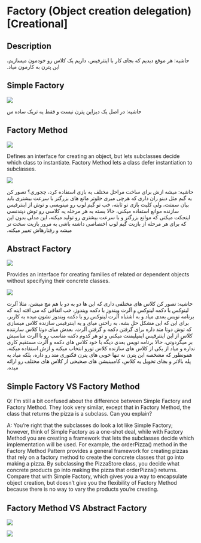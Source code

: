 # Factory (Object creation delegation) [Creational]

## Description

<span dir="rtl">حاشیه: هر موقع دیدیم که بجای کار با اینترفیس، داریم یک کلاس رو خودمون میسازیم، این پترن به کارمون میاد.</span>

## Simple Factory

![](factory/image3.jpg)

<span dir="rtl">حاشیه: در اصل یک دیزاین پترن نیست و فقط یه تریک ساده س</span>

## Factory Method

![](factory/image7.jpg)

Defines an interface for creating an object, but lets subclasses decide which class to instantiate. Factory Method lets a class defer instantiation to subclasses.

![](factory/image1.jpg)

<span dir="rtl">حاشیه: میشه ازش برای ساخت مراحل مختلف یه بازی استفاده کرد، چجوری؟ تصور کن یه گیم مثل دینو ران داری که هرچی میری جلوتر مانع های بزرگتر با سرعت بیشتری باید بیان سمتت، ولی کلیت بازی تو ثابته، خب تو گیم لوپ رو مینویسی و توش از اینترفیس سازنده موانع استفاده میکنی، حالا بسته به هر مرحله یه کلاسی رو توش دپندنسی اینجکت میکنی که موانع بزرگتر و با سرعت بیشتری رو تولید میکنه، این مدلی بدون این که برای هر مرحله از بازیت گیم لوپ اختصاصی داشته باشی به مرور بازیت سخت تر میشه و رفتارهاش تغییر میکنه.</span>

## Abstract Factory

![](factory/image6.jpg)

Provides an interface for creating families of related or dependent objects without specifying their concrete classes.

![](factory/image4.jpg)

<span dir="rtl">حاشیه: تصور کن کلاس های مختلفی داری که این ها دو به دو با هم مچ میشن، مثلا آلرت لینوکس با دکمه لینوکس و آلرت ویندوز با دکمه ویندوز، خب اتفاقی که می افته اینه که برنامه نویس بعدی میاد و به اشتباه آلرت لینوکس رو با دکمه ویندوز نشون میده به کاربر، برای این که این مشکل حل بشه، به راحتی میای و یه اینترفیس سازنده کلاس میسازی که توش دوتا متد داره برای گرفتن دکمه و گرفتن آلرت، بعدش میای دوتا کلاس سازننده کلاس از این اینترفیس ایمپلیمنت میکنی و تو هر کدوم دکمه مناسب رو با آلرت مناسبش بر میگردونی، حالا برنامه نویس بعدی دیگه با خود کلاس های دکمه و آلرت مستقیم کاری نداره و میاد از یکی از کلاس های سازنده کلاس تورو انتخاب میکنه و ازش استفاده میکنه. همونطور که مشخصه این پترن نه تنها خوبی های پترن فکتوری متد رو داره، بلکه میاد یه پله بالاتر و بجای تحویل یه کلاس، کامبینیشن های صحیحی از کلاس های مختلف رو ارائه میده.</span>

## Simple Factory VS Factory Method

Q: I’m still a bit confused about the difference between Simple Factory and Factory Method. They look very similar, except that in Factory Method, the class that returns the pizza is a subclass. Can you explain?

A: You’re right that the subclasses do look a lot like Simple Factory; however, think of Simple Factory as a one-shot deal, while with Factory Method you are creating a framework that lets the subclasses decide which implementation will be used. For example, the orderPizza() method in the Factory Method Pattern provides a general framework for creating pizzas that rely on a factory method to create the concrete classes that go into making a pizza. By subclassing the PizzaStore class, you decide what concrete products go into making the pizza that orderPizza() returns. Compare that with Simple Factory, which gives you a way to encapsulate object creation, but doesn’t give you the flexibility of Factory Method because there is no way to vary the products you’re creating.

## Factory Method VS Abstract Factory

![](factory/image2.jpg)

![](factory/image5.jpg)
